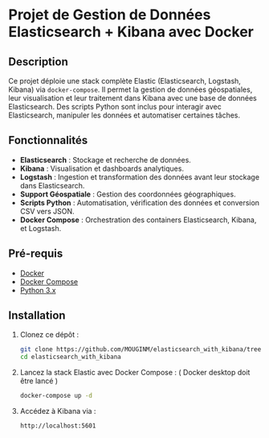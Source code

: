 # Projet de Gestion de Données Elasticsearch + Kibana avec Docker

## Description

Ce projet déploie une stack complète Elastic (Elasticsearch, Logstash, Kibana) via `docker-compose`. Il permet la gestion de données géospatiales, leur visualisation et leur traitement dans Kibana avec une base de données Elasticsearch. Des scripts Python sont inclus pour interagir avec Elasticsearch, manipuler les données et automatiser certaines tâches.

## Fonctionnalités

- **Elasticsearch** : Stockage et recherche de données.
- **Kibana** : Visualisation et dashboards analytiques.
- **Logstash** : Ingestion et transformation des données avant leur stockage dans Elasticsearch.
- **Support Géospatiale** : Gestion des coordonnées géographiques.
- **Scripts Python** : Automatisation, vérification des données et conversion CSV vers JSON.
- **Docker Compose** : Orchestration des containers Elasticsearch, Kibana, et Logstash.

## Pré-requis

- [Docker](https://docs.docker.com/get-docker/)
- [Docker Compose](https://docs.docker.com/compose/install/)
- [Python 3.x](https://www.python.org/downloads/)

## Installation

1. Clonez ce dépôt :

   ```bash
   git clone https://github.com/MOUGINM/elasticsearch_with_kibana/tree/main
   cd elasticsearch_with_kibana

2. Lancez la stack Elastic avec Docker Compose :
   ( Docker desktop doit être lancé )

   ```bash
   docker-compose up -d

4. Accédez à Kibana via  :

   ```bash
   http://localhost:5601






   
